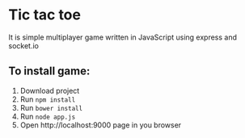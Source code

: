 # Tic tac toe

It is simple multiplayer game written in JavaScript using express and socket.io

## To install game:

1. Download project
2. Run `npm install`
3. Run `bower install`
4. Run `node app.js`
5. Open http://localhost:9000 page in you browser